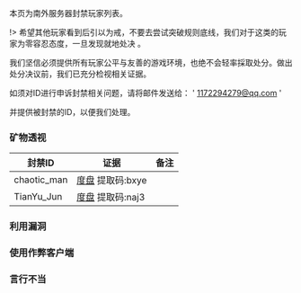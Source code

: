 本页为南外服务器封禁玩家列表。

!> 希望其他玩家看到后引以为戒，不要去尝试突破规则底线，我们对于这类的玩家为零容忍态度，一旦发现就地处决
。

我们坚信必须提供所有玩家公平与友善的游戏环境，也绝不会轻率採取处分。做出处分决议前，我们已充分检视相关证据。

如须对ID进行申诉封禁相关问题，请将邮件发送给： ' 1172294279@qq.com '

并提供被封禁的ID，以便我们处理。

### 矿物透视

| 封禁ID| 证据|备注 |
| ------------ | ------------ | ------------ |
| chaotic_man |  [度盘](https://pan.baidu.com/s/1jsdHeorYebZtw7Cx2qwnpw) 提取码:bxye     | |
|TianYu_Jun |[度盘](https://pan.baidu.com/s/1A5qvafZO-gyIFD4RomboqA) 提取码:naj3 | |

### 利用漏洞

### 使用作弊客户端

### 言行不当



